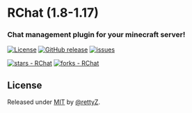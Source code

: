 # RChat (1.8-1.17) 
### Chat management plugin for your minecraft server!

[![License](https://img.shields.io/badge/license-MIT-yellow?style=flat-square)](https://github.com/rettyZ/RChat/issues)
 [![GitHub release](https://img.shields.io/github/release/rettyZ/RChat?include_prereleases=&sort=semver&style=flat-square)](https://github.com/rettyZ/RChat/releases/)
 [![issues](https://img.shields.io/github/issues/rettyZ/RChat?style=flat-square)](https://github.com/rettyZ/RChat/issues)

[![stars - RChat](https://img.shields.io/github/stars/rettyZ/RChat?style=social)](https://github.com/rettyZ/RChat)
[![forks - RChat](https://img.shields.io/github/forks/rettyZ/RChat?style=social)](https://github.com/rettyZ/RChat)

## License

Released under [MIT](/LICENSE) by [@rettyZ](https://github.com/rettyZ).
